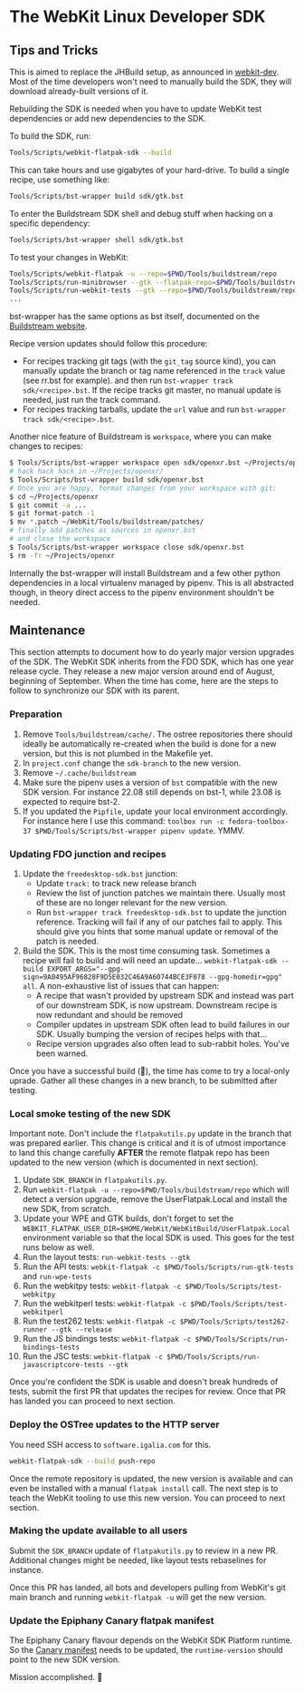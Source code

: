 # The WebKit Linux Developer SDK

## Tips and Tricks

This is aimed to replace the JHBuild setup, as announced in [webkit-dev](https://lists.webkit.org/pipermail/webkit-dev/2020-March/031147.html). Most
of the time developers won't need to manually build the SDK, they will download
already-built versions of it.

Rebuilding the SDK is needed when you have to update WebKit test dependencies or
add new dependencies to the SDK.

To build the SDK, run:

```bash
Tools/Scripts/webkit-flatpak-sdk --build
```

This can take hours and use gigabytes of your hard-drive. To build a single recipe, use something
like:

```bash
Tools/Scripts/bst-wrapper build sdk/gtk.bst
```

To enter the Buildstream SDK shell and debug stuff when hacking on a specific
dependency:

```bash
Tools/Scripts/bst-wrapper shell sdk/gtk.bst
```

To test your changes in WebKit:

```bash
Tools/Scripts/webkit-flatpak -u --repo=$PWD/Tools/buildstream/repo
Tools/Scripts/run-minibrowser --gtk --flatpak-repo=$PWD/Tools/buildstream/repo <url>
Tools/Scripts/run-webkit-tests --gtk --repo=$PWD/Tools/buildstream/repo
...
```

bst-wrapper has the same options as bst itself, documented on the [Buildstream website](https://docs.buildstream.build/1.6/index.html).

Recipe version updates should follow this procedure:

- For recipes tracking git tags (with the `git_tag` source kind), you can manually update the branch
  or tag name referenced in the `track` value (see rr.bst for example). and then run `bst-wrapper
  track sdk/<recipe>.bst`. If the recipe tracks git master, no manual update is needed, just run the
  track command.
- For recipes tracking tarballs, update the `url` value and run `bst-wrapper track
  sdk/<recipe>.bst`.


Another nice feature of Buildstream is `workspace`, where you can make changes
to recipes:

```bash
$ Tools/Scripts/bst-wrapper workspace open sdk/openxr.bst ~/Projects/openxr
# hack hack hack in ~/Projects/openxr/
$ Tools/Scripts/bst-wrapper build sdk/openxr.bst
# Once you are happy, format changes from your workspace with git:
$ cd ~/Projects/openxr
$ git commit -a ...
$ git format-patch -1
$ mv *.patch ~/WebKit/Tools/buildstream/patches/
# finally add patches as sources in openxr.bst
# and close the workspace
$ Tools/Scripts/bst-wrapper workspace close sdk/openxr.bst
$ rm -fr ~/Projects/openxr
```

Internally the bst-wrapper will install Buildstream and a few other python
dependencies in a local virtualenv managed by pipenv. This is all abstracted
though, in theory direct access to the pipenv environment shouldn't be needed.

## Maintenance

This section attempts to document how to do yearly major version upgrades of the SDK. The WebKit SDK
inherits from the FDO SDK, which has one year release cycle. They release a new major version around
end of August, beginning of September. When the time has come, here are the steps to follow to
synchronize our SDK with its parent.

### Preparation

1. Remove `Tools/buildstream/cache/`. The ostree repositories there should ideally be automatically
   re-created when the build is done for a new version, but this is not plumbed in the Makefile yet.
2. In `project.conf` change the `sdk-branch` to the new version.
3. Remove `~/.cache/buildstream`
4. Make sure the pipenv uses a version of `bst` compatible with the new SDK version. For instance
   22.08 still depends on bst-1, while 23.08 is expected to require bst-2.
5. If you updated the `Pipfile`, update your local environment accordingly. For instance here I use
   this command: `toolbox run -c fedora-toolbox-37 $PWD/Tools/Scripts/bst-wrapper pipenv update`.
   YMMV.

### Updating FDO junction and recipes

1. Update the `freedesktop-sdk.bst` junction:
   - Update `track:` to track new release branch
   - Review the list of junction patches we maintain there. Usually most of these are no longer
     relevant for the new version.
   - Run `bst-wrapper track freedesktop-sdk.bst` to update the junction reference. Tracking will
     fail if any of our patches fail to apply. This should give you hints that some manual update or
     removal of the patch is needed.
2. Build the SDK. This is the most time consuming task. Sometimes a recipe will fail to build and
   will need an update... `webkit-flatpak-sdk --build
   EXPORT_ARGS="--gpg-sign=9A0495AF96828F9D5E032C46A9A60744BCE3F878 --gpg-homedir=gpg" all`. A
   non-exhaustive list of issues that can happen:
   - A recipe that wasn't provided by upstream SDK and instead was part of our downstream SDK, is
     now upstream. Downstream recipe is now redundant and should be removed
   - Compiler updates in upstream SDK often lead to build failures in our SDK. Usually bumping the
     version of recipes helps with that...
   - Recipe version upgrades also often lead to sub-rabbit holes. You've been warned.

Once you have a successful build (🥳), the time has come to try a local-only uprade. Gather all
these changes in a new branch, to be submitted after testing.

### Local smoke testing of the new SDK

Important note. Don't include the `flatpakutils.py` update in the branch that was prepared earlier.
This change is critical and it is of utmost importance to land this change carefully **AFTER** the
remote flatpak repo has been updated to the new version (which is documented in next section).

1. Update `SDK_BRANCH` in `flatpakutils.py`.
2. Run `webkit-flatpak -u --repo=$PWD/Tools/buildstream/repo` which will detect a version
   upgrade, remove the UserFlatpak.Local and install the new SDK, from scratch.
3. Update your WPE and GTK builds, don't forget to set the
   `WEBKIT_FLATPAK_USER_DIR=$HOME/WebKit/WebKitBuild/UserFlatpak.Local` environment variable so that
   the local SDK is used. This goes for the test runs below as well.
4. Run the layout tests: `run-webkit-tests --gtk`
5. Run the API tests: `webkit-flatpak -c $PWD/Tools/Scripts/run-gtk-tests` and `run-wpe-tests`
6. Run the webkitpy tests: `webkit-flatpak -c $PWD/Tools/Scripts/test-webkitpy`
7. Run the webkitperl tests: `webkit-flatpak -c $PWD/Tools/Scripts/test-webkitperl`
8. Run the test262 tests: `webkit-flatpak -c $PWD/Tools/Scripts/test262-runner --gtk --release`
9. Run the JS bindings tests: `webkit-flatpak -c $PWD/Tools/Scripts/run-bindings-tests`
10. Run the JSC tests: `webkit-flatpak -c $PWD/Tools/Scripts/run-javascriptcore-tests --gtk`

Once you're confident the SDK is usable and doesn't break hundreds of tests, submit the first PR
that updates the recipes for review. Once that PR has landed you can proceed to next section.

### Deploy the OSTree updates to the HTTP server

You need SSH access to `software.igalia.com` for this.

```bash
webkit-flatpak-sdk --build push-repo
```

Once the remote repository is updated, the new version is available and can even be installed with a
manual `flatpak install` call. The next step is to teach the WebKit tooling to use this new
version. You can proceed to next section.

### Making the update available to all users

Submit the `SDK_BRANCH` update of `flatpakutils.py` to review in a new PR. Additional changes might
be needed, like layout tests rebaselines for instance.

Once this PR has landed, all bots and developers pulling from WebKit's git main branch and running
`webkit-flatpak -u` will get the new version.

### Update the Epiphany Canary flatpak manifest

The Epiphany Canary flavour depends on the WebKit SDK Platform runtime. So the [Canary
manifest](https://gitlab.gnome.org/GNOME/epiphany/-/blob/master/org.gnome.Epiphany.Canary.json.in)
needs to be updated, the `runtime-version` should point to the new SDK version.

Mission accomplished. 🤝
